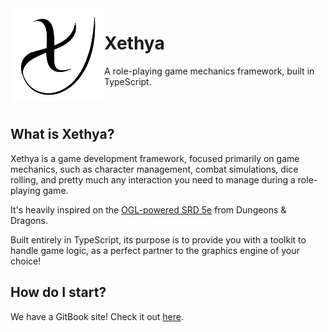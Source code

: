 <img align="left" width="150" src="logo.png">

# Xethya
A role-playing game mechanics framework, built in TypeScript.
<br>
<br>
<br>
## What is Xethya?
Xethya is a game development framework, focused primarily on game mechanics, such as character management, combat simulations, dice rolling, and pretty much any interaction you need to manage during a role-playing game.

It's heavily inspired on the [OGL-powered SRD 5e](http://media.wizards.com/2016/downloads/DND/SRD-OGL_V5.1.pdf) from Dungeons & Dragons.

Built entirely in TypeScript, its purpose is to provide you with a toolkit to handle game logic, as a perfect partner to the graphics engine of your choice!

## How do I start?
We have a GitBook site! Check it out [here](https://xethya.gitbook.io/docs/getting-started).
